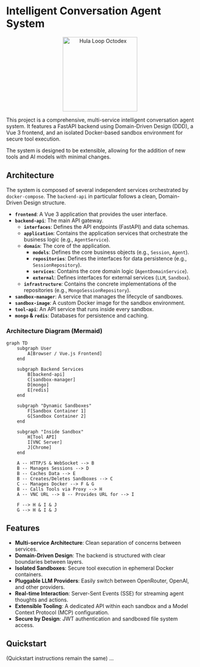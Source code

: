 # Intelligent Conversation Agent System

<p align="center">
  <img src="https://octodex.github.com/images/hula_loop_octodex03.gif" alt="Hula Loop Octodex" width="200"/>
</p>

This project is a comprehensive, multi-service intelligent conversation agent system. It features a FastAPI backend using Domain-Driven Design (DDD), a Vue 3 frontend, and an isolated Docker-based sandbox environment for secure tool execution.

The system is designed to be extensible, allowing for the addition of new tools and AI models with minimal changes.

## Architecture

The system is composed of several independent services orchestrated by `docker-compose`. The `backend-api` in particular follows a clean, Domain-Driven Design structure.

- **`frontend`**: A Vue 3 application that provides the user interface.
- **`backend-api`**: The main API gateway.
  - **`interfaces`**: Defines the API endpoints (FastAPI) and data schemas.
  - **`application`**: Contains the application services that orchestrate the business logic (e.g., `AgentService`).
  - **`domain`**: The core of the application.
    - **`models`**: Defines the core business objects (e.g., `Session`, `Agent`).
    - **`repositories`**: Defines the interfaces for data persistence (e.g., `SessionRepository`).
    - **`services`**: Contains the core domain logic (`AgentDomainService`).
    - **`external`**: Defines interfaces for external services (`LLM`, `Sandbox`).
  - **`infrastructure`**: Contains the concrete implementations of the repositories (e.g., `MongoSessionRepository`).
- **`sandbox-manager`**: A service that manages the lifecycle of sandboxes.
- **`sandbox-image`**: A custom Docker image for the sandbox environment.
- **`tool-api`**: An API service that runs inside every sandbox.
- **`mongo` & `redis`**: Databases for persistence and caching.

### Architecture Diagram (Mermaid)

```mermaid
graph TD
    subgraph User
        A[Browser / Vue.js Frontend]
    end

    subgraph Backend Services
        B[backend-api]
        C[sandbox-manager]
        D[mongo]
        E[redis]
    end

    subgraph "Dynamic Sandboxes"
        F[Sandbox Container 1]
        G[Sandbox Container 2]
    end

    subgraph "Inside Sandbox"
        H[Tool API]
        I[VNC Server]
        J[Chrome]
    end

    A -- HTTP/S & WebSocket --> B
    B -- Manages Sessions --> D
    B -- Caches Data --> E
    B -- Creates/Deletes Sandboxes --> C
    C -- Manages Docker --> F & G
    B -- Calls Tools via Proxy --> H
    A -- VNC URL --> B -- Provides URL for --> I

    F --> H & I & J
    G --> H & I & J
```

## Features

- **Multi-service Architecture**: Clean separation of concerns between services.
- **Domain-Driven Design**: The backend is structured with clear boundaries between layers.
- **Isolated Sandboxes**: Secure tool execution in ephemeral Docker containers.
- **Pluggable LLM Providers**: Easily switch between OpenRouter, OpenAI, and other providers.
- **Real-time Interaction**: Server-Sent Events (SSE) for streaming agent thoughts and actions.
- **Extensible Tooling**: A dedicated API within each sandbox and a Model Context Protocol (MCP) configuration.
- **Secure by Design**: JWT authentication and sandboxed file system access.

## Quickstart

(Quickstart instructions remain the same)
...
